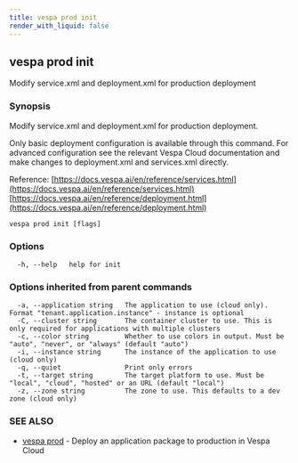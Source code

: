 ```yaml
---
title: vespa prod init
render_with_liquid: false
---
```


## vespa prod init

Modify service.xml and deployment.xml for production deployment

### Synopsis

Modify service.xml and deployment.xml for production deployment.

Only basic deployment configuration is available through this command. For
advanced configuration see the relevant Vespa Cloud documentation and make
changes to deployment.xml and services.xml directly.

Reference:
[https://docs.vespa.ai/en/reference/services.html](https://docs.vespa.ai/en/reference/services.html)
[https://docs.vespa.ai/en/reference/deployment.html](https://docs.vespa.ai/en/reference/deployment.html)

```
vespa prod init [flags]
```

### Options

```
  -h, --help   help for init
```

### Options inherited from parent commands

```
  -a, --application string   The application to use (cloud only). Format "tenant.application.instance" - instance is optional
  -C, --cluster string       The container cluster to use. This is only required for applications with multiple clusters
  -c, --color string         Whether to use colors in output. Must be "auto", "never", or "always" (default "auto")
  -i, --instance string      The instance of the application to use (cloud only)
  -q, --quiet                Print only errors
  -t, --target string        The target platform to use. Must be "local", "cloud", "hosted" or an URL (default "local")
  -z, --zone string          The zone to use. This defaults to a dev zone (cloud only)
```

### SEE ALSO

* [vespa prod](vespa_prod.html)	 - Deploy an application package to production in Vespa Cloud

